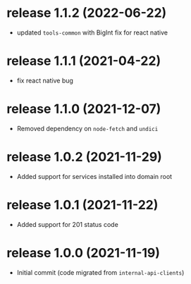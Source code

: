 # release 1.1.2 (2022-06-22)
* updated `tools-common` with BigInt fix for react native
# release 1.1.1 (2021-04-22)
* fix react native bug 
# release 1.1.0 (2021-12-07)
  * Removed dependency on `node-fetch` and `undici`
# release 1.0.2 (2021-11-29)
  * Added support for services installed into domain root
# release 1.0.1 (2021-11-22)
  * Added support for 201 status code
# release 1.0.0 (2021-11-19)
  * Initial commit (code migrated from `internal-api-clients`)
